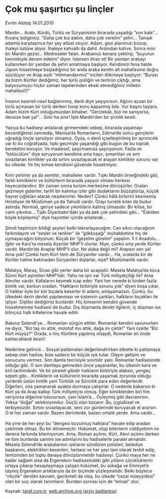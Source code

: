 # Çok mu şaşırtıcı şu linçler

*Evrim Alataş 14.01.2010*

<div class="yazi">Mardin... Arabı, Kürdü, Türkü ve Süryanisinin birarada yaşadığı “son kale”... Kıvanç bölgemiz. “Daha çok kız alalım, daha çok verelim” şehri... Tanışık adamla karşılaşınca her şey altüst oluyor. Adam, gezi planımızı bozup, ihaleyi üstüne alıyor. İhaleye kahvaltı da dahil. Ardından kahve. Sonra mini bir Mardin gezisi... Medreseler falan. Arabamızı kenara çektirip, “buyurun benimkiyle devam edelim” diyor. İstersen itiraz et! Bir yandan arabayı kullanırken bir yandan da şehri anlatmaya başlıyor. Kendimizi fena halde Japon hissetmeye başladığımız bir anda araba kentin alt mahallesine doğru süzülüyor ve Arap asıllı “mihmandarımız” incileri dökmeye başlıyor: “Burası da bizim Kürtler dediğimiz, her türlü pisliğin ve terörün çıktığı, ama balyozumuzu hiçbir zaman tepelerinden eksik etmediğimiz milletin mahallesi!!!” <br/><br/>İnsanın basireti nasıl bağlanırmış, dank diye yaşıyorsun. Ağzını açsan bir türlü açmasan bir türlü derken hoop konu kapanmış bile. Vur başını taşlara. Adam bizim Kürt olduğumuzdan bihaber. “Gerizekâlı, bizi ne sanıyorsa, densize bak ya!”... Sinir ha sinir! İşte Mardin’den bir şirinlik kesiti. <br/><br/>Yazıya bu hadiseyi anlatarak girmemdeki sebep, birarada yaşamayı becerdiğimizi zannedip, Manisa’da Romanların, Edirne’de solcu gençlerin uğradığı linçle sarsılıyor olmamız. Oysa, o denli içselleştirilmiş bir ayrımcılık var ki bu coğrafyada, tıpkı geçmişte yaşandığı gibi bugün de bu toprak bereketini koruyor. Ve maalesef, şaşırmamıza şaşırıyorum. Fazla mı “kötücülüm” diye soruyorum kendime ama hayır, şımartılan ve sırtı sıvazlanan kimlikler ya da sırtını sıvazlayacak el arayan kimlikler sorunu var bu ülkede. Ve hiç kimse kendisini güvende hissetmiyor. <br/><br/>Kimi şehirler ya da semtler, mahalleler vardır. Tıpkı Mardin örneğindeki gibi, farklı kimliklerin ve kültürlerin birarada yaşıyor olması herkesi heyecanlandırır. Bir zaman sonra turizm merkezine dönüşürler. Oraları gezmeye gidenler, tarihî bir kalıntıyı izler gibi dudaklarını büzüştürüp, küçük hayret çığlıkları atarak neşelenirler. Neden? Çünkü hâlâ birbirini kesmemiş Hıristiyan ile Müslüman ya da Yahudi vardır. Orayı turistik kılan da budur aslında. Normali, geriye sadece yıkıntıların kalmış olmasıdır. Bir kilise, bir cami yıkıntısı... Tıpkı Diyarbakır’daki ya da pek çok şehirdeki gibi... “Eskiden böyle böyleymiş” diye hayretler içinde anlatarak... <br/><br/>Şimdi hepimizin bildiği şeyleri belki tekrarlayacağım. Can sıkıcı olacağının farkındayım ve “sesler ve renkler” ile “gökkuşağı” muhabbetine hiç de uymayacağını biliyorum. Küçük bir “gezelim görelim” yapalım. İl il Anadolu... Iğdır ve Kars’ta mesela Azeriler MHP’li olurlar. Niye, çünkü orta yerde Kürtler vardır. Mardin’de Araplar MHP’li olur. Ne alaka değil mi? Arapsın sen ya! Ama yok! Çünkü hem Kürt hem de Süryaniler vardır... Ha, oralarda bir de Kürtler haline bakmadan Süryanileri dışlarlar, niye? Müslümanlık vardır. <br/><br/>Malatya, Maraş, Sivas gibi yerler daha bir acayiptir. Mesela Malatya’da koca Sünni Kürt aşiretleri MHP’lidir. Yahu ne işin var Türk milliyetçiliği ile? Ama Aleviler vardır. Kafalarını kesmek icap eder. Yani her nerede ki birden fazla kimlik var, korkun oradan. “Halkların birbiriyle sorunu yok” diyen boşa çıkar. O halklar öyle bir kör bıçakla keserler ki adamı, anlayamazsın. Çünkü, bu ülkedeki derin devlet yapılanması ve sistemin çarkları, halkların bıçakları ile işliyor. Dişliler dediğimiz bunlardır. Hiç kimsenin kendini güvende hissetmemesi hadisesi de budur. Dış düşmanla devlet ilgilenir, iç düşman ise bilinçsiz halk kitlelerine havale edilir. <br/><br/>Bakınız Selendi’ye... Romanları sürgün ettiler. Romanlar kendini savunurken ne diyor, “Biz taş mı attık, molotof mu attık, dağa mı çıktık!” Yani özetle “Biz Kürt müyüz?” Orada, o linç Kürtlere yapılmış olsaydı, Romanlar en önde katılacaklardı kesin! <br/><br/>Nedenine gelince... Sosyal patlamaları değerlendirirken elbette ki patlamaya sebep olan hadise, bize sadece bir küçük ışık tutar. Olayın gelişim ve sonucunu vermez. Son damla teorisiyle sınırlıdır yani. Romanlar hadisesinde olduğu gibi. O son damlaya gelmeden önce yaşananlar, bu ülkenin kara ve kirli tarihindedir. Ve bir piramit gibidir halkların birbiriyle alakası, yengeç sepeti gibi... Kimliklerin ve kültürlerin birarada yaşamak zorunda olduğu yerlerde üstün kimlik yani Türklük ve Sünnilik para eden değerlerdir. Diğerleri, ona yamanarak ayakta durmaya çalışırlar. O nedenle bakarsın ki Kürt ya da Arap kalkıp Türk milliyetçisi olmuş. Eğer kimliklerden biri fire veriyorsa diğerine tutunursun, yani İslam’a... Öyleymiş gibi davranırsın. Yoksa “doğal” seleksiyondur. Güçlü olan kazanır. Bu, içgüdüsel ve terbiyesizdir. Sırtını sıvazlayacak, seni zor günlerinde koruyacak el ararsın. O el her zaman vardır. Bazen derinlerde, bazen ortalık yerde. Ama vardır... <br/><br/>Ha yine de her şeyi bu “dengesi bozulmuş halklara” havale edip aradan çekilmek olmaz. Bu bir dönemeçtir. Hükümet, olup bitenlerin ciddiyetinin ne derece farkında bilemiyorum. Ama, Roman açılımı, Kürt, Alevi açılımı derken ve tüm bunlarda samimi ise adımlarını bu hadiselerle paralel atmalıdır. Mesela Selendi’de arabalarının ışıklarını söndüren polisleri, belediye başkanını, elektrikleri kesenleri, herkesi ve her şeyi tam olarak tesbit edip, temizinden bir toplu davaya dönüştürmelidir hadiseyi. Çünkü maya her ne kadar sağlam olsa da Ergenekon hadisesindeki gibi yılların çürüklüklerini ortaya çıkarıp hesaplaşmaya çalışan hükümet, bu sokağa ve Emniyet’e taşmış Ergenekon artıklarıyla da bir biçimde yüzleşmelidir. Belki böylece “ırkçılık” denilen kavram, gecikmeli de olsa, bu ülkede “cezai müeyyidesi” olan bir suç olarak tanımlanır. Bundan sonrası için de “emsal” olur.</div>

Kaynak: [taraf.com.tr](http://taraf.com.tr:80/makale/9505.htm), [web.archive.org (arşiv bağlantısı)](http://web.archive.org/web/20100329040336/http://taraf.com.tr:80/makale/9505.htm)
